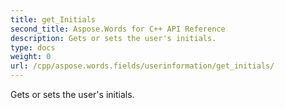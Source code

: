 ```yaml
---
title: get_Initials
second_title: Aspose.Words for C++ API Reference
description: Gets or sets the user's initials. 
type: docs
weight: 0
url: /cpp/aspose.words.fields/userinformation/get_initials/
---
```


Gets or sets the user's initials. 

